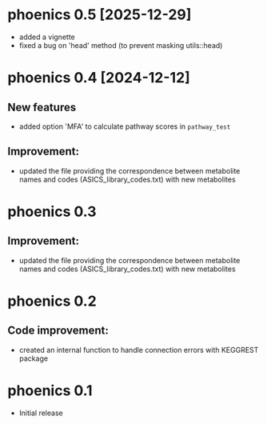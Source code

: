 # phoenics 0.5 [2025-12-29]

* added a vignette
* fixed a bug on 'head' method (to prevent masking utils::head)

# phoenics 0.4 [2024-12-12]

## New features

* added option 'MFA' to calculate pathway scores in `pathway_test`

## Improvement:

* updated the file providing the correspondence between metabolite names and codes (ASICS_library_codes.txt) with new metabolites

# phoenics 0.3

## Improvement:

* updated the file providing the correspondence between metabolite names and codes (ASICS_library_codes.txt) with new metabolites

# phoenics 0.2

## Code improvement:

* created an internal function to handle connection errors with KEGGREST package

# phoenics 0.1

* Initial release
